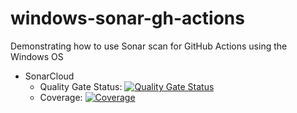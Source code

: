 # windows-sonar-gh-actions
Demonstrating how to use Sonar scan for GitHub Actions using the Windows OS

- SonarCloud
  - Quality Gate Status: [![Quality Gate Status](https://sonarcloud.io/api/project_badges/measure?project=aqib-bhat_windows-sonar-gh-actions&metric=alert_status)](https://sonarcloud.io/summary/new_code?id=aqib-bhat_windows-sonar-gh-actions)
  - Coverage: [![Coverage](https://sonarcloud.io/api/project_badges/measure?project=aqib-bhat_windows-sonar-gh-actions&metric=coverage)](https://sonarcloud.io/summary/new_code?id=aqib-bhat_windows-sonar-gh-actions)
